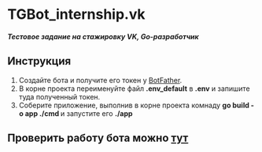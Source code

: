 # TGBot_internship.vk
#### <i>Тестовое задание на стажировку VK, Go-разработчик</i>



## Инструкция
1. Создайте бота и получите его токен у <a href=https://t.me/BotFather>BotFather</a>.
2. В корне проекта переименуйте файл <b>.env_default</b> в <b>.env</b> и запишите туда полученный токен.
3. Соберите приложение, выполнив в корне проекта комнаду <b>go build -o app ./cmd </b> и запустите его <b>./app </b>

## Проверить работу бота можно <a href="https://t.me/TGBotInternshipVK_bot">тут</a>